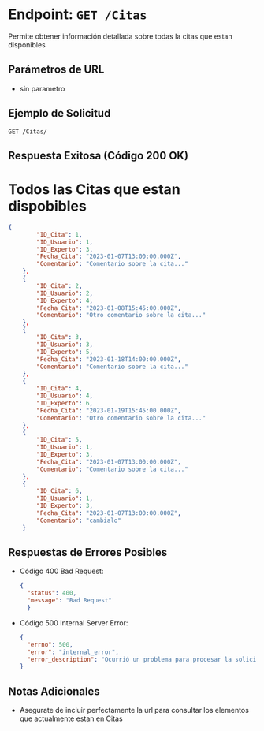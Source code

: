 # Endpoint: `GET /Citas`

Permite obtener información detallada sobre todas la citas que estan disponibles

## Parámetros de URL
- sin parametro 

## Ejemplo de Solicitud
```http
GET /Citas/
```

## Respuesta Exitosa (Código 200 OK)
# Todos las Citas que estan dispobibles
```json
{
        "ID_Cita": 1,
        "ID_Usuario": 1,
        "ID_Experto": 3,
        "Fecha_Cita": "2023-01-07T13:00:00.000Z",
        "Comentario": "Comentario sobre la cita..."
    },
    {
        "ID_Cita": 2,
        "ID_Usuario": 2,
        "ID_Experto": 4,
        "Fecha_Cita": "2023-01-08T15:45:00.000Z",
        "Comentario": "Otro comentario sobre la cita..."
    },
    {
        "ID_Cita": 3,
        "ID_Usuario": 3,
        "ID_Experto": 5,
        "Fecha_Cita": "2023-01-18T14:00:00.000Z",
        "Comentario": "Comentario sobre la cita..."
    },
    {
        "ID_Cita": 4,
        "ID_Usuario": 4,
        "ID_Experto": 6,
        "Fecha_Cita": "2023-01-19T15:45:00.000Z",
        "Comentario": "Otro comentario sobre la cita..."
    },
    {
        "ID_Cita": 5,
        "ID_Usuario": 1,
        "ID_Experto": 3,
        "Fecha_Cita": "2023-01-07T13:00:00.000Z",
        "Comentario": "Comentario sobre la cita..."
    },
    {
        "ID_Cita": 6,
        "ID_Usuario": 1,
        "ID_Experto": 3,
        "Fecha_Cita": "2023-01-07T13:00:00.000Z",
        "Comentario": "cambialo"
    }
```

## Respuestas de Errores Posibles
- Código 400 Bad Request:

  ```json
  {
    "status": 400,
    "message": "Bad Request"
    }
  ```

- Código 500 Internal Server Error:
  ```json
  {
    "errno": 500,
    "error": "internal_error",
    "error_description": "Ocurrió un problema para procesar la solicitud"
  }
  ``` 

## Notas Adicionales

- Asegurate de incluir perfectamente la url para consultar los elementos que actualmente
estan en Citas

